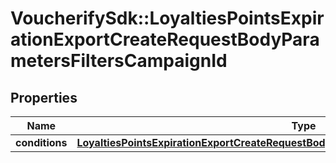 # VoucherifySdk::LoyaltiesPointsExpirationExportCreateRequestBodyParametersFiltersCampaignId

## Properties

| Name | Type | Description | Notes |
| ---- | ---- | ----------- | ----- |
| **conditions** | [**LoyaltiesPointsExpirationExportCreateRequestBodyParametersFiltersCampaignIdConditions**](LoyaltiesPointsExpirationExportCreateRequestBodyParametersFiltersCampaignIdConditions.md) |  | [optional] |

